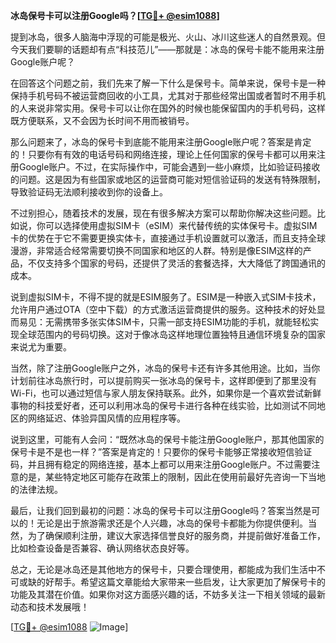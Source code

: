 **冰岛保号卡可以注册Google吗？[[TG💪+ @esim1088](https://t.me/s/esim1088)]**

提到冰岛，很多人脑海中浮现的可能是极光、火山、冰川这些迷人的自然景观。但今天我们要聊的话题却有点“科技范儿”——那就是：冰岛的保号卡能不能用来注册Google账户呢？

在回答这个问题之前，我们先来了解一下什么是保号卡。简单来说，保号卡是一种保持手机号码不被运营商回收的小工具，尤其对于那些经常出国或者暂时不用手机的人来说非常实用。保号卡可以让你在国外的时候也能保留国内的手机号码，这样既方便联系，又不会因为长时间不用而被销号。

那么问题来了，冰岛的保号卡到底能不能用来注册Google账户呢？答案是肯定的！只要你有有效的电话号码和网络连接，理论上任何国家的保号卡都可以用来注册Google账户。不过，在实际操作中，可能会遇到一些小麻烦，比如验证码接收的问题。这是因为有些国家或地区的运营商可能对短信验证码的发送有特殊限制，导致验证码无法顺利接收到你的设备上。

不过别担心，随着技术的发展，现在有很多解决方案可以帮助你解决这些问题。比如说，你可以选择使用虚拟SIM卡（eSIM）来代替传统的实体保号卡。虚拟SIM卡的优势在于它不需要更换实体卡，直接通过手机设置就可以激活，而且支持全球漫游，非常适合经常需要切换不同国家和地区的人群。特别是像ESIM这样的产品，不仅支持多个国家的号码，还提供了灵活的套餐选择，大大降低了跨国通讯的成本。

说到虚拟SIM卡，不得不提的就是ESIM服务了。ESIM是一种嵌入式SIM卡技术，允许用户通过OTA（空中下载）的方式激活运营商提供的服务。这种技术的好处显而易见：无需携带多张实体SIM卡，只需一部支持ESIM功能的手机，就能轻松实现全球范围内的号码切换。这对于像冰岛这样地理位置独特且通信环境复杂的国家来说尤为重要。

当然，除了注册Google账户之外，冰岛的保号卡还有许多其他用途。比如，当你计划前往冰岛旅行时，可以提前购买一张冰岛的保号卡，这样即便到了那里没有Wi-Fi，也可以通过短信与家人朋友保持联系。此外，如果你是一个喜欢尝试新鲜事物的科技爱好者，还可以利用冰岛的保号卡进行各种在线实验，比如测试不同地区的网络延迟、体验异国风情的应用程序等。

说到这里，可能有人会问：“既然冰岛的保号卡能注册Google账户，那其他国家的保号卡是不是也一样？”答案是肯定的！只要你的保号卡能够正常接收短信验证码，并且拥有稳定的网络连接，基本上都可以用来注册Google账户。不过需要注意的是，某些特定地区可能存在政策上的限制，因此在使用前最好先咨询一下当地的法律法规。

最后，让我们回到最初的问题：冰岛的保号卡可以注册Google吗？答案当然是可以的！无论是出于旅游需求还是个人兴趣，冰岛的保号卡都能为你提供便利。当然，为了确保顺利注册，建议大家选择信誉良好的服务商，并提前做好准备工作，比如检查设备是否兼容、确认网络状态良好等。

总之，无论是冰岛还是其他地方的保号卡，只要合理使用，都能成为我们生活中不可或缺的好帮手。希望这篇文章能给大家带来一些启发，让大家更加了解保号卡的功能及其潜在价值。如果你对这方面感兴趣的话，不妨多关注一下相关领域的最新动态和技术发展哦！

[[TG💪+ @esim1088](https://t.me/s/esim1088) ![Image](https://i.postimg.cc/4NQfJmqS/Snipaste-2025-05-13-00-14-12.png)]